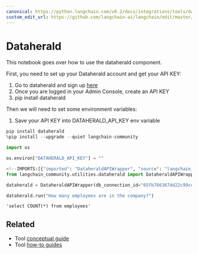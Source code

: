 ```yaml
---
canonical: https://python.langchain.com/v0.2/docs/integrations/tools/dataherald/
custom_edit_url: https://github.com/langchain-ai/langchain/edit/master/docs/docs/integrations/tools/dataherald.ipynb
---
```


# Dataherald

This notebook goes over how to use the dataherald component.

First, you need to set up your Dataherald account and get your API KEY:

1. Go to dataherald and sign up [here](https://www.dataherald.com/)
2. Once you are logged in your Admin Console, create an API KEY
3. pip install dataherald

Then we will need to set some environment variables:
1. Save your API KEY into DATAHERALD_API_KEY env variable

```python
pip install dataherald
%pip install --upgrade --quiet langchain-community
```

```python
import os

os.environ["DATAHERALD_API_KEY"] = ""
```

```python
<!--IMPORTS:[{"imported": "DataheraldAPIWrapper", "source": "langchain_community.utilities.dataherald", "docs": "https://api.python.langchain.com/en/latest/utilities/langchain_community.utilities.dataherald.DataheraldAPIWrapper.html", "title": "Dataherald"}]-->
from langchain_community.utilities.dataherald import DataheraldAPIWrapper
```

```python
dataherald = DataheraldAPIWrapper(db_connection_id="65fb766367dd22c99ce1a12d")
```

```python
dataherald.run("How many employees are in the company?")
```

```output
'select COUNT(*) from employees'
```

## Related

- Tool [conceptual guide](/docs/concepts/#tools)
- Tool [how-to guides](/docs/how_to/#tools)